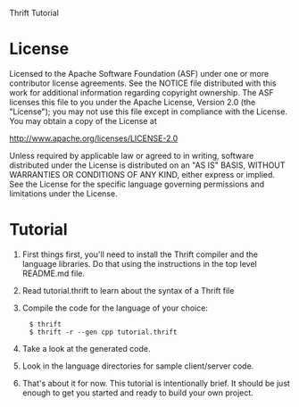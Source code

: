 Thrift Tutorial

License
=======

Licensed to the Apache Software Foundation (ASF) under one
or more contributor license agreements. See the NOTICE file
distributed with this work for additional information
regarding copyright ownership. The ASF licenses this file
to you under the Apache License, Version 2.0 (the
"License"); you may not use this file except in compliance
with the License. You may obtain a copy of the License at

  http://www.apache.org/licenses/LICENSE-2.0

Unless required by applicable law or agreed to in writing,
software distributed under the License is distributed on an
"AS IS" BASIS, WITHOUT WARRANTIES OR CONDITIONS OF ANY
KIND, either express or implied. See the License for the
specific language governing permissions and limitations
under the License.

Tutorial
========

1) First things first, you'll need to install the Thrift compiler and the
   language libraries. Do that using the instructions in the top level
   README.md file.

2) Read tutorial.thrift to learn about the syntax of a Thrift file

3) Compile the code for the language of your choice:
```
     $ thrift
     $ thrift -r --gen cpp tutorial.thrift
```
4) Take a look at the generated code.

5) Look in the language directories for sample client/server code.

6) That's about it for now. This tutorial is intentionally brief. It should be
   just enough to get you started and ready to build your own project.